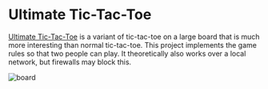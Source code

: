 # Ultimate Tic-Tac-Toe

[Ultimate Tic-Tac-Toe](https://en.wikipedia.org/wiki/Ultimate_tic-tac-toe) is a variant of tic-tac-toe on a large board that is much more interesting than normal tic-tac-toe. This project implements the game rules so that two people can play. It theoretically also works over a local network, but firewalls may block this.

![board](https://www.nielrenned.com/new/assets/img/projects/ultimatetictactoe.png)
